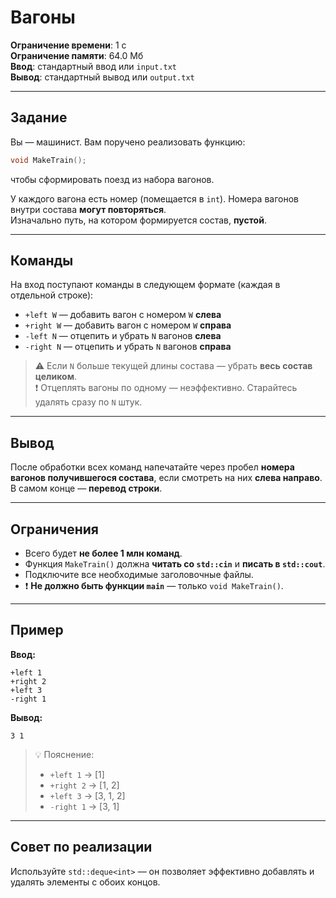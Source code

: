# Вагоны

**Ограничение времени**: 1 с  
**Ограничение памяти**: 64.0 Мб  
**Ввод**: стандартный ввод или `input.txt`  
**Вывод**: стандартный вывод или `output.txt`

---

## Задание

Вы — машинист. Вам поручено реализовать функцию:

```cpp
void MakeTrain();
```

чтобы сформировать поезд из набора вагонов.

У каждого вагона есть номер (помещается в `int`). Номера вагонов внутри состава **могут повторяться**.  
Изначально путь, на котором формируется состав, **пустой**.

---

## Команды

На вход поступают команды в следующем формате (каждая в отдельной строке):

- `+left W` — добавить вагон с номером `W` **слева**
- `+right W` — добавить вагон с номером `W` **справа**
- `-left N` — отцепить и убрать `N` вагонов **слева**
- `-right N` — отцепить и убрать `N` вагонов **справа**

> ⚠️ Если `N` больше текущей длины состава — убрать **весь состав целиком**.  
> ❗ Отцеплять вагоны по одному — неэффективно. Старайтесь удалять сразу по `N` штук.

---

## Вывод

После обработки всех команд напечатайте через пробел **номера вагонов получившегося состава**, если смотреть на них **слева направо**.  
В самом конце — **перевод строки**.

---

## Ограничения

- Всего будет **не более 1 млн команд**.
- Функция `MakeTrain()` должна **читать со `std::cin`** и **писать в `std::cout`**.
- Подключите все необходимые заголовочные файлы.
- ❗ **Не должно быть функции `main`** — только `void MakeTrain()`.

---

## Пример

**Ввод:**
```text
+left 1
+right 2
+left 3
-right 1
```

**Вывод:**
```text
3 1
```

> 💡 Пояснение:  
> - `+left 1` → [1]  
> - `+right 2` → [1, 2]  
> - `+left 3` → [3, 1, 2]  
> - `-right 1` → [3, 1]

---

## Совет по реализации

Используйте `std::deque<int>` — он позволяет эффективно добавлять и удалять элементы с обоих концов.
